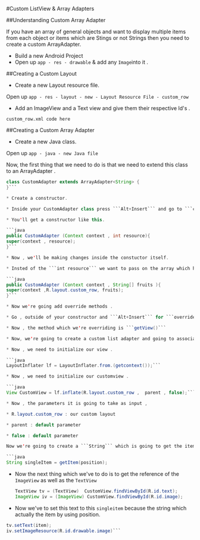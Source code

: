 #Custom ListView & Array Adapters

##Understanding Custom Array Adapter

If you have an array of general objects and want to display multiple items from each object or items which are Stings or not Strings then you need to create a custom ArrayAdapter.

- Build a new Android Project
- Open up `app - res - drawable` & add any `Image`into it .

##Creating a Custom Layout

- Create a new Layout resource file.

Open up `app - res - layout - new - Layout Resource File - custom_row`

- Add an ImageView and a Text view and give them their respective Id's .

`custom_row.xml code here`

##Creating a Custom Array Adapter

- Create a new Java class.

Open up `app - java - new Java file`

Now, the first thing that we need to do is that we need to extend this class to an ArrayAdapter .

````java
class CustomAdapter extends ArrayAdapter<String> {
}```

* Create a constructor.

* Inside your CustomAdapter class press ```Alt+Insert``` and go to ```constructor```

* You'll get a constructor like this.

```java
public CustomAdapter (Context context , int resource){
super(context , resource);
}```

* Now , we'll be making changes inside the constuctor itself.

* Insted of the ```int resource``` we want to pass on the array which has our items.

```java
public CustomAdapter (Context context , String[] fruits ){
super(context ,R.layout.custom_row, fruits);
}```

* Now we're going add override methods .

* Go , outside of your constructor and ```Alt+Insert``` for ```override methods```

* Now , the method which we're overriding is ```getView()```

* Now, we're going to create a custom list adapter and going to associate with our array with that adapter , so all the items can be displayed in device screen .

* Now , we need to initialize our view .

```java
LayoutInflater lf = LayoutInflater.from.(getcontext());```

* Now , we need to initialize our customview .

```java
View CustomView = lf.inflate(R.layout.custom_row ,  parent , false);```

* Now , the parameters it is going to take as input ,

* R.layout.custom_row : our custom layout

* parent : default parameter

* false : default parameter

Now we're going to create a ```String``` which is going to get the item depending upon it's position .

```java
String singleItem = getItem(position);
````

- Now the next thing which we've to do is to get the reference of the `ImageView` as well as the `TextView`

  ```java
  TextView tv = (TextView)  CustomView.findViewById(R.id.text);
  ImageView iv = (ImageView) CustomView.findViewById(R.id.image);
  ```

- Now we've to set this text to this `singleitem` because the string which actually the item by using position.

````java
tv.setText(item);
iv.setImageResource(R.id.drawable.image)```










````
